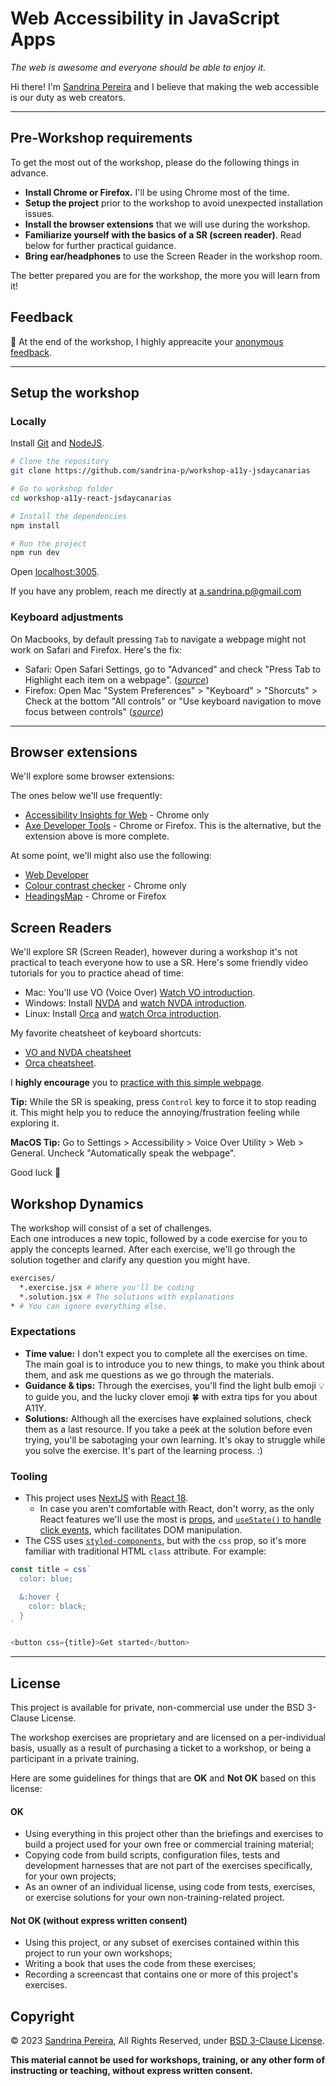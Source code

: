 # Web Accessibility in JavaScript Apps

_The web is awesome and everyone should be able to enjoy it._

Hi there! I'm [Sandrina Pereira](https://twitter.com/a_sandrina_p) and I believe that making the web accessible is our duty as web creators.

---

## Pre-Workshop requirements

To get the most out of the workshop, please do the following things in advance.

- **Install Chrome or Firefox.** I'll be using Chrome most of the time.
- **Setup the project** prior to the workshop to avoid unexpected installation issues.
- **Install the browser extensions** that we will use during the workshop.
- **Familiarize yourself with the basics of a SR (screen reader)**. Read below for further practical guidance.
- **Bring ear/headphones** to use the Screen Reader in the workshop room.

The better prepared you are for the workshop, the more you will learn from it!

## Feedback

💭 At the end of the workshop, I highly appreacite your [anonymous feedback](https://forms.gle/eYjSyYCLSuh5Qzyn7).

---

## Setup the workshop

### Locally

Install [Git](https://git-scm.com/) and [NodeJS](https://nodejs.org/en/).

```bash
# Clone the repository
git clone https://github.com/sandrina-p/workshop-a11y-jsdaycanarias

# Go to workshop folder
cd workshop-a11y-react-jsdaycanarias

# Install the dependencies
npm install

# Run the project
npm run dev
```

Open [localhost:3005](http://localhost:3005/).

If you have any problem, reach me directly at a.sandrina.p@gmail.com

### Keyboard adjustments

On Macbooks, by default pressing `Tab` to navigate a webpage might not work on Safari and Firefox. Here's the fix:

- Safari: Open Safari Settings, go to "Advanced" and check "Press Tab to Highlight each item on a webpage". ([_source_](https://www.scottohara.me/blog/2014/10/03/link-tabbing-firefox-osx.html))
- Firefox: Open Mac "System Preferences" > "Keyboard" > "Shorcuts" > Check at the bottom "All controls" or "Use keyboard navigation to move focus between controls" ([_source_](https://stackoverflow.com/a/11713537))

---

## Browser extensions

We'll explore some browser extensions:

The ones below we'll use frequently:

- [Accessibility Insights for Web](https://accessibilityinsights.io/en/downloads/) - Chrome only
- [Axe Developer Tools](https://www.deque.com/axe/browser-extensions/) - Chrome or Firefox. This is the alternative, but the extension above is more complete.

At some point, we'll might also use the following:

- [Web Developer](https://chrispederick.com/work/web-developer/)
- [Colour contrast checker](https://colourcontrast.cc/) - Chrome only
- [HeadingsMap](https://rumoroso.bitbucket.io/) - Chrome or Firefox

## Screen Readers

We'll explore SR (Screen Reader), however during a workshop it's not practical to teach everyone how to use a SR. Here's some friendly video tutorials for you to practice ahead of time:

- Mac: You'll use VO (Voice Over) [Watch VO introduction](https://www.youtube.com/watch?v=5R-6WvAihms&t=198s).
- Windows: Install [NVDA](https://www.nvaccess.org/) and [watch NVDA introduction](https://www.youtube.com/watch?v=Jao3s_CwdRU).
- Linux: Install [Orca](https://wiki.gnome.org/Projects/Orca) and [watch Orca introduction](https://www.youtube.com/watch?v=8OWSztc3AtY).

My favorite cheatsheet of keyboard shortcuts:

- [VO and NVDA cheatsheet](https://dequeuniversity.com/screenreaders/survival-guide)
- [Orca cheatsheet](https://help.gnome.org/users/orca/stable/commands_controlling_orca.html.en).

I **highly encourage** you to [practice with this simple webpage](https://sgwvk.csb.app/).

**Tip:** While the SR is speaking, press `Control` key to force it to stop reading it. This might help you to reduce the annoying/frustration feeling while exploring it.

**MacOS Tip:** Go to Settings > Accessibility > Voice Over Utility > Web > General. Uncheck "Automatically speak the webpage".

Good luck 🤞

## Workshop Dynamics

The workshop will consist of a set of challenges.  
Each one introduces a new topic, followed by a code exercise for you to apply the concepts learned.
After each exercise, we'll go through the solution together and clarify any question you might have.

```bash
exercises/
  *.exercise.jsx # Where you'll be coding
  *.solution.jsx # The solutions with explanations
* # You can ignore everything else.
```

### Expectations

- **Time value:** I don't expect you to complete all the exercises on time. The main goal is to introduce you to new things, to make you think about them, and ask me questions as we go through the materials.
- **Guidance & tips:** Through the exercises, you'll find the light bulb emoji 💡 to guide you, and the lucky clover emoji 🍀 with extra tips for you about A11Y.
- **Solutions:** Although all the exercises have explained solutions, check them as a last resource. If you take a peek at the solution before even trying, you'll be sabotaging your own learning. It's okay to struggle while you solve the exercise. It's part of the learning process. :)

### Tooling

- This project uses [NextJS](https://nextjs.org/) with [React 18](https://react.dev/).
  - In case you aren't comfortable with React, don't worry, as the only React features we'll use the most is [props](https://react.dev/learn/passing-props-to-a-component), and [`useState()` to handle click events](https://react.dev/learn/state-a-components-memory), which facilitates DOM manipulation.
- The CSS uses [`styled-components`](), but with the `css` prop, so it's more familiar with traditional HTML `class` attribute. For example:

```js
const title = css`
  color: blue;

  &:hover {
    color: black;
  }
`

<button css={title}>Get started</button>
```

---

## License

This project is available for private, non-commercial use under the BSD 3-Clause License.

The workshop exercises are proprietary and are licensed on a per-individual basis,
usually as a result of purchasing a ticket to a workshop, or being a participant
in a private training.

Here are some guidelines for things that are **OK** and **Not OK** based on this license:

#### OK

- Using everything in this project other than the briefings and exercises
  to build a project used for your own free or commercial training material;
- Copying code from build scripts, configuration files, tests and development
  harnesses that are not part of the exercises specifically, for your own projects;
- As an owner of an individual license, using code from tests, exercises, or
  exercise solutions for your own non-training-related project.

#### Not OK (without express written consent)

- Using this project, or any subset of exercises contained within this project to run your own workshops;
- Writing a book that uses the code from these exercises;
- Recording a screencast that contains one or more of this project's exercises.

## Copyright

&copy; 2023 [Sandrina Pereira](https://www.sandrina-p.net/), All Rights Reserved, under [BSD 3-Clause License](LICENSE.txt).

**This material cannot be used for workshops, training, or any other form of instructing or teaching, without express written consent.**
